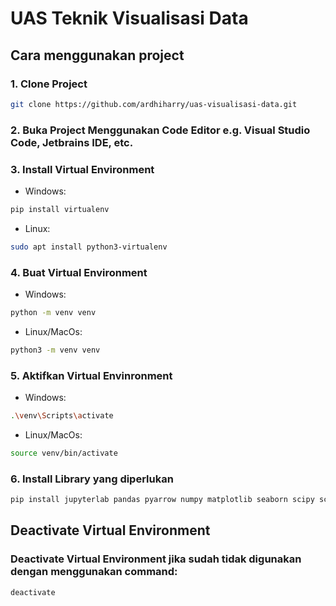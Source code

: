 # UAS Teknik Visualisasi Data

## Cara menggunakan project

### 1. Clone Project

```bash
git clone https://github.com/ardhiharry/uas-visualisasi-data.git
```

### 2. Buka Project Menggunakan Code Editor e.g. Visual Studio Code, Jetbrains IDE, etc.

### 3. Install Virtual Environment

- Windows:

```bash
pip install virtualenv
```

- Linux:

```bash
sudo apt install python3-virtualenv
```

### 4. Buat Virtual Environment

- Windows:

```bash
python -m venv venv
```

- Linux/MacOs:

```bash
python3 -m venv venv
```

### 5. Aktifkan Virtual Envinronment

- Windows:

```bash
.\venv\Scripts\activate
```

- Linux/MacOs:

```bash
source venv/bin/activate
```

### 6. Install Library yang diperlukan

```bash
pip install jupyterlab pandas pyarrow numpy matplotlib seaborn scipy scikit-learn
```

## Deactivate Virtual Environment

### Deactivate Virtual Environment jika sudah tidak digunakan dengan menggunakan command:

```bash
deactivate
```
